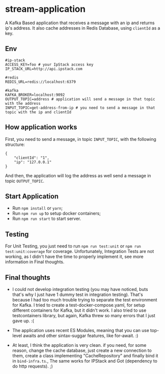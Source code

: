 # stream-application

A Kafka Based application that receives a message with an ip and returns ip's address. It also cache addresses in Redis Database, using ```clientId``` as a key.

## Env

```
#ip-stack
ACCESS_KEY=foo # your IpStack access key
IP_STACK_URL=http://api.ipstack.com

#redis
REDIS_URL=redis://localhost:6379

#kafka
KAFKA_BROKER=localhost:9092
OUTPUT_TOPIC=address # application will send a message in that topic with the address
INPUT_TOPIC=get-address-from-ip # you need to send a message in that topic with the ip and clientId
```

## How application works

First, you need to send a message, in topic ```INPUT_TOPIC```, with the following structure:

```
{
    "clientId": "1",
    "ip": "127.0.0.1"
}
```

And then, the application will log the address as well send a message in topic ```OUTPUT_TOPIC```.

## Start Application

- Run ```npm install``` or ```yarn```;
- Run ```npm run up``` to setup docker containers;
- Run ```npm run start``` to start server.

## Testing

For Unit Testing, you just need to run ```npm run test:unit``` or ```npm run test:unit:coverage``` for coverage.
Unfortunately, Integration Tests are not working, as I didn't have the time to properly implement it, see more information in Final thoughts.

## Final thoughts

- I could not develop integration testing (you may have noticed, buts that's why I just have 1 dummy test in integration testing). That's because I had too much trouble trying to separate the test environment for Kafka. I tried to create a test-docker-compose.yaml, for setup different containers for Kafka, but it didn't work. I also tried to use testcontainers library, but again, Kafka threw so many errors that I just gave up. :(

- The application uses recent ES Modules, meaning that you can use top-level awaits and other sintax-suggar features, like for-await. :)

- At least, I think the application is very clean. if you need, for some reason, change the cache database, just create a new connection to them, create a class implementing "CacheRepository" and finally bind it in ```bind-infra.ts```., The same works for IPStack and Got (dependency to do http requests). ;)
